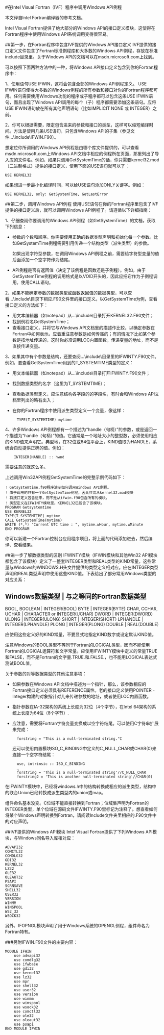 #在Intel Visual Fortran（IVF）程序中调用Windows API例程


本文译自Intel Fortran编译器的参考文档。

Intel Visual Fortran提供了绝大部分的Windows API的接口定义模块，这使得在Fortran程序中使用Windows API系统调用变得很容易。

##第一步，在Fortran程序中包含IVF提供的Windows API接口定义
IVF提供的接口定义文件包含了Fortran标准例程库和大多数的Windows API例程，存放在标准include目录里。关于Windows API的文档可以在msdn.microsoft.com上找到。

可以按照下面两种方法中的一种，将Windows API接口定义包含到你的Fortran程序中：

1、使用语句USE IFWIN，这将会包含全部的Windows API例程定义。
USE IFWIN语句使得大多数的Windows例程的所有参数和接口对你的Fortran程序都可用。任何需要使用Windows功能的程序或子程序都可以包含这条USE IFWIN语句，而且出现了Windows API调用的每个（子）程序都需要添加这条语句。应将USE IFWIN语句放在所有其他声明语句（比如IMPLICIT NONE 或 INTEGER）之前。

2、你可以根据需要，限定包含进来的参数和接口的类型，这样可以缩短编译时间。方法是使用几条USE语句，只包含Windows API的子集（参见文件...\include\IFWIN.F90）。

想定位你所调用的Windows API例程是由哪个库文件提供的，可以查看msdn.microsoft.com上Windows API文档中相应的例程所在页面，那里列出了导入库的文件名。例如，如果只调用GetSystemTime的话，你只需要kernel32.mod（二进制格式）提供的接口定义，使用下面的USE语句就可以了：

    USE KERNEL32
如果想进一步最小化编译时间，可以给USE语句添加ONLY关键字。例如：

    USE KERNEL32, only: GetSystemTime, GetLastError

##第二步，调用Windows API例程
使用USE语句在你的Fortran程序里包含了IVF提供的接口定义后，就可以调用Windows API例程了。请遵循以下详细指南：

1、仔细查阅你要调用的Windows API例程（如GetSystemTime）的文档，获取下列信息：

- 参数的个数和顺序。你需要使用正确的数据类型声明和初始化每一个参数。比如GetSystemTime例程需要引用传递一个结构类型（派生类型）的参数。

    如果出现字符型参数，在调用Windows API例程之前，需要给字符型变量的值后面添加一个空字符作为结尾。

- API例程是否有返回值（决定了该例程是函数还是子例程）。例如，由于GetSystemTime例程的调用格式是以VOID开头的，因此应把它作为子例程调用，使用CALL语句。


2、如果不能确定参数的数据类型或函数返回值的数据类型，可以查看...\include\目录下相应.F90文件里的接口定义。以GetSystemTime为例，查看接口定义的方法如下：

- 用文本编辑器（如notepad）从...\include\目录打开KERNEL32.F90文件；
- 找到例程名GetSystemTime；
- 查看接口定义，并将它与Windows API文档里的描述作比较，以确定参数在Fortran中如何表示。应着重注意参数是如何传递的；有的情况下比如某个参数是按地址传递的，这时你必须调用LOC内置函数，传递变量的地址，而不是直接传递变量。


3、如果其中有个参数是结构，还要查阅...\include\目录里的IFWINTY.F90文件。例如，要查看GetSystemTime用到的T_SYSTEMTIME类型的定义：

- 用文本编辑器（如notepad）从...\include\目录打开IFWINTY.F90文件；
- 找到数据类型的名字（这里为T_SYSTEMTIME）；
- 查看数据类型定义，应注意结构各字段的的字段名，有时会和Windows API文档里列出的略有出入；
- 在你的Fortran程序中使用派生类型定义一个变量，像这样：


        TYPE(T_SYSTEMTIME) mytime

4、许多Windows API例程都有一个描述为“handle（句柄）”的参数，或是返回一个描述为“handle（句柄）”的值。它通常是一个地址大小的整型数，必须使用相应的KIND值来声明它。典型地，在32位或64位平台上，KIND值取为HANDLE，系统会自动提供正确的值。例如：

        INTEGER(HANDLE) :: hwnd

需要注意的就这么多。

上述调用Win32API例程GetSystemTime的完整示例代码如下：

    ! Getsystemtime.f90程序演示如何调用Windows API例程。
    ! 由于调用的只有一个GetSystemTime例程，因此只需从kernel32.mod模块
    ! 将接口定义包含进来，而不是从ifwin.f90包含所有的模块。
    ! 类型定义在IFWINTY模块里，KERNEL32已包含了该模块。
    PROGRAM Getsystemtime
    USE KERNEL32
    TYPE(T_SYSTEMTIME) mytime
    CALL GetSystemTime(mytime)
    WRITE (*,*) "Current UTC time : ", mytime.wHour, mytime.wMinute
    END PROGRAM
你可以新建一个Fortran控制台应用程序项目，将上面的代码添加进去，然后编译、查看结果。

##进一步了解数据类型的区别
IFWINTY模块（IFWIN模块和其他Win32 API模块都包含了该模块）定义了一整套INTEGER类型和REAL类型的KIND常量，这些常量与Windows的WINDOWS.H头文件提供的类型定义相对应。应在INTEGER类型声明和REAL类型声明中使用这些KIND值。下表给出了部分常用Windows类型的对应关系：

Windows数据类型     | 与之等同的Fortran数据类型
-------------------------------------------------
BOOL, BOOLEAN      | INTEGER(BOOL)
BYTE               | INTEGER(BYTE)
CHAR, CCHAR, UCHAR | CHARACTER or INTEGER(UCHAR)
DWORD              | INTEGER(DWORD)
ULONG              | INTEGER(ULONG)
SHORT              | INTEGER(SHORT)
LPHANDLE           | INTEGER(LPHANDLE)
PLONG              | INTEGER(PLONG)
DOUBLE             | REAL(DOUBLE)


应使用这些定义好的KIND常量，不要显式地指定KIND数字或设定默认KIND值。

注意Windows的BOOL类型不等同于Fortran的LOGICAL类型，因而不能使用Fortran的LOGICAL运算符和文字常量。应使用IFWINTY模块中定义的常量TRUE和FALSE，而不是Fortran的文字量.TRUE.和.FALSE.，也不能用LOGICAL表达式测试BOOL值。

关于参数的对等数据类型的其他注意事项：

- 如果参数在Windows API文档中描述为一个指针，那么，该参数相应的Fortran接口定义必须具有REFERENCE属性。老的接口定义使用POINTER - Integer构建的对象指针对儿来传递参数的地址，或者使用LOC内置函数。
- 指针参数在IA-32架构的系统上长度为32位（4个字节），在Intel 64架构的系统上长度为64位（8个字节）.
- 应注意，需要将Fortran字符变量变换成以空字符结尾。可以使用C字符串扩展来完成：

        forstring = "This is a null-terminated string."C

    还可以使用内置模块ISO_C_BINDING中定义的C_NULL_CHAR或CHAR(0)来连接一个空字符结尾：

        use, intrinsic :: ISO_C_BINDING
        …
        forstring = 'This is a null-terminated string'//C_NULL_CHAR
        forstring2 = 'This is another null-terminated string'//CHAR(0)

在IFWINTY模块中，已经将windows.h中的结构转换成相应的派生类型，结构中的联合Union已经转换成派生类型内的union或map。

组件命名基本没变。C位域不能直接转换到Fortran；位域集声明为Fortran的INTEGER类型，单个位域在源码文件IFWINTY.F90里标记为注释了。想查看如何将某个Windows声明转换到Fortran，请阅读Include文件夹里相应的.F90文件中的对应声明。


##IVF提供的Windows API模块
Intel Visual Fortran提供了下列Windows API模块，与Windows同名导入库相对应：

    ADVAPI32
    COMCTL32
    COMDLG32
    GDI32
    KERNEL32
    LZ32
    OLE32
    OLEAUT32
    PSAPI
    SCRNSAVE
    SHELL32
    USER32
    VERSION
    WINMM
    WINSPOOL
    WS2_32
    WSOCK32

另外，IFOPNGL模块声明了用于Windows系统的OPENGL例程，组件命名为Fortran特有。

###另附IFWIN.F90文件的主要内容：

    MODULE IFWIN
        use advapi32
        use comdlg32
        use ifwbase
        use gdi32
        use kernel32
        use lz32
        use mpr
        use shell32
        use user32
        use version
        use winmm
        use winspool
        use wsock32
        use comctl32
        use ole32
        use oleaut32
        use psapi
    END MODULE IFWIN
